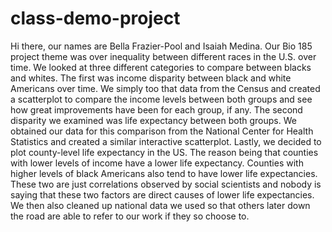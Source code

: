 # class-demo-project
Hi there, our names are Bella Frazier-Pool and Isaiah Medina. Our Bio 185 project theme was over inequality between different races in the U.S. over time. We looked at three different categories to compare between blacks and whites. The first was income disparity between black and white Americans over time. We simply too that data from the Census and created a scatterplot to compare the income levels between both groups and see how great improvements have been for each group, if any. The second disparity we examined was life expectancy between both groups. We obtained our data for this comparison from the National Center for Health Statistics and created a similar interactive scatterplot. Lastly, we decided to plot county-level life expectancy in the US. The reason being that counties with lower levels of income have a lower life expectancy. Counties with higher levels of black Americans also tend to have lower life expectancies. These two are just correlations observed by social scientists and nobody is saying that these two factors are direct causes of lower life expectancies. We then also cleaned up national data we used so that others later down the road are able to refer to our work if they so choose to.
